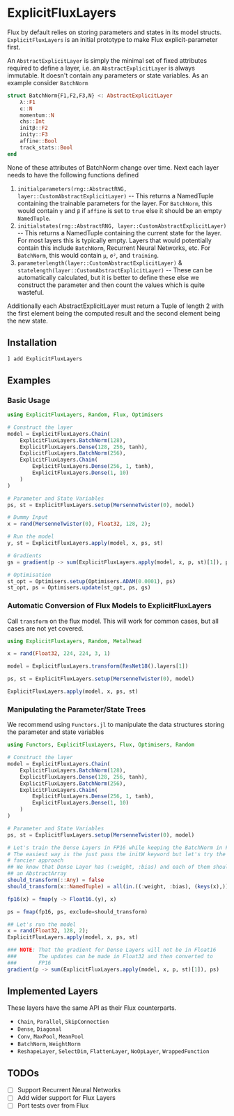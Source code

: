 # ExplicitFluxLayers

Flux by default relies on storing parameters and states in its model structs. `ExplicitFluxLayers` is an initial prototype
to make Flux explicit-parameter first.

An `AbstractExplicitLayer` is simply the minimal set of fixed attributes required to define a layer, i.e. an `AbstractExplicitLayer` is
always immutable. It doesn't contain any parameters or state variables. As an example consider `BatchNorm`

```julia
struct BatchNorm{F1,F2,F3,N} <: AbstractExplicitLayer
    λ::F1
    ϵ::N
    momentum::N
    chs::Int
    initβ::F2
    initγ::F3
    affine::Bool
    track_stats::Bool
end
```

None of these attributes of BatchNorm change over time. Next each layer needs to have the following functions defined

1. `initialparameters(rng::AbstractRNG, layer::CustomAbstractExplicitLayer)` -- This returns a NamedTuple containing the trainable
   parameters for the layer. For `BatchNorm`, this would contain `γ` and `β` if `affine` is set to `true` else it should
   be an empty `NamedTuple`.
2. `initialstates(rng::AbstractRNG, layer::CustomAbstractExplicitLayer)` -- This returns a NamedTuple containing the current
   state for the layer. For most layers this is typically empty. Layers that would potentially contain this include
   `BatchNorm`, Recurrent Neural Networks, etc. For `BatchNorm`, this would contain `μ`, `σ²`, and `training`.
3. `parameterlength(layer::CustomAbstractExplicitLayer)` & `statelength(layer::CustomAbstractExplicitLayer)` -- These can be automatically
   calculated, but it is better to define these else we construct the parameter and then count the values which is quite
   wasteful.

Additionally each AbstractExplicitLayer must return a Tuple of length 2 with the first element being the computed result and the
second element being the new state.

## Installation

```julia
] add ExplicitFluxLayers
```

## Examples
### Basic Usage

```julia
using ExplicitFluxLayers, Random, Flux, Optimisers

# Construct the layer
model = ExplicitFluxLayers.Chain(
    ExplicitFluxLayers.BatchNorm(128),
    ExplicitFluxLayers.Dense(128, 256, tanh),
    ExplicitFluxLayers.BatchNorm(256),
    ExplicitFluxLayers.Chain(
        ExplicitFluxLayers.Dense(256, 1, tanh),
        ExplicitFluxLayers.Dense(1, 10)
    )
)

# Parameter and State Variables
ps, st = ExplicitFluxLayers.setup(MersenneTwister(0), model)

# Dummy Input
x = rand(MersenneTwister(0), Float32, 128, 2);

# Run the model
y, st = ExplicitFluxLayers.apply(model, x, ps, st)

# Gradients
gs = gradient(p -> sum(ExplicitFluxLayers.apply(model, x, p, st)[1]), ps)[1]

# Optimisation
st_opt = Optimisers.setup(Optimisers.ADAM(0.0001), ps)
st_opt, ps = Optimisers.update(st_opt, ps, gs)
```

### Automatic Conversion of Flux Models to ExplicitFluxLayers

Call `transform` on the flux model. This will work for common cases, but all cases are not yet covered.

```julia
using ExplicitFluxLayers, Random, Metalhead

x = rand(Float32, 224, 224, 3, 1)

model = ExplicitFluxLayers.transform(ResNet18().layers[1])

ps, st = ExplicitFluxLayers.setup(MersenneTwister(0), model)

ExplicitFluxLayers.apply(model, x, ps, st)
```

### Manipulating the Parameter/State Trees

We recommend using `Functors.jl` to manipulate the data structures storing the parameter and state
variables

```julia
using Functors, ExplicitFluxLayers, Flux, Optimisers, Random

# Construct the layer
model = ExplicitFluxLayers.Chain(
    ExplicitFluxLayers.BatchNorm(128),
    ExplicitFluxLayers.Dense(128, 256, tanh),
    ExplicitFluxLayers.BatchNorm(256),
    ExplicitFluxLayers.Chain(
        ExplicitFluxLayers.Dense(256, 1, tanh),
        ExplicitFluxLayers.Dense(1, 10)
    )
)

# Parameter and State Variables
ps, st = ExplicitFluxLayers.setup(MersenneTwister(0), model)

# Let's train the Dense Layers in FP16 while keeping the BatchNorm in FP32
# The easiest way is the just pass the initW keyword but let's try the
# fancier approach
## We know that Dense Layer has (:weight, :bias) and each of them should be
## an AbstractArray
should_transform(::Any) = false
should_transform(x::NamedTuple) = all(in.((:weight, :bias), (keys(x),))) && all(Functors.isleaf, values(x))

fp16(x) = fmap(y -> Float16.(y), x)

ps = fmap(fp16, ps, exclude=should_transform)

## Let's run the model
x = rand(Float32, 128, 2);
ExplicitFluxLayers.apply(model, x, ps, st)

### NOTE: That the gradient for Dense Layers will not be in Float16
###       The updates can be made in Float32 and then converted to
###       FP16
gradient(p -> sum(ExplicitFluxLayers.apply(model, x, p, st)[1]), ps)
```

## Implemented Layers

These layers have the same API as their Flux counterparts.

* `Chain`, `Parallel`, `SkipConnection`
* `Dense`, `Diagonal`
* `Conv`, `MaxPool`, `MeanPool`
* `BatchNorm`, `WeightNorm`
* `ReshapeLayer`, `SelectDim`, `FlattenLayer`, `NoOpLayer`, `WrappedFunction`

## TODOs

- [ ] Support Recurrent Neural Networks
- [ ] Add wider support for Flux Layers
- [ ] Port tests over from Flux

